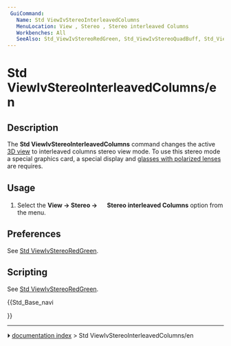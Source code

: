 ```yaml
---
 GuiCommand:
   Name: Std ViewIvStereoInterleavedColumns
   MenuLocation: View , Stereo , Stereo interleaved Columns
   Workbenches: All
   SeeAlso: Std_ViewIvStereoRedGreen, Std_ViewIvStereoQuadBuff, Std_ViewIvStereoInterleavedRows, Std_ViewIvStereoOff
---
```


# Std ViewIvStereoInterleavedColumns/en

## Description

The **Std ViewIvStereoInterleavedColumns** command changes the active [3D view](3D_view.md) to interleaved columns stereo view mode. To use this stereo mode a special graphics card, a special display and [glasses with polarized lenses](https://en.wikipedia.org/wiki/Polarized_3D_system) are requires.

## Usage

1.  Select the **View → Stereo → <img src="images/Std_ViewIvStereoInterleavedColumns.svg" width=16px> Stereo interleaved Columns** option from the menu.

## Preferences

See [Std ViewIvStereoRedGreen](Std_ViewIvStereoRedGreen#Preferences.md).

## Scripting

See [Std ViewIvStereoRedGreen](Std_ViewIvStereoRedGreen#Scripting.md).





{{Std_Base_navi

}}



---
⏵ [documentation index](../README.md) > Std ViewIvStereoInterleavedColumns/en
